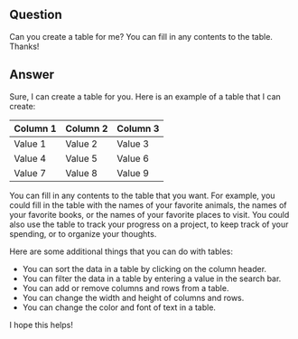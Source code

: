 ## Question

Can you create a table for me? You can fill in any contents to the table. Thanks!

## Answer

Sure, I can create a table for you. Here is an example of a table that I can create:

| Column 1 | Column 2 | Column 3 |
|---|---|---|
| Value 1 | Value 2 | Value 3 |
| Value 4 | Value 5 | Value 6 |
| Value 7 | Value 8 | Value 9 |

You can fill in any contents to the table that you want. For example, you could fill in the table with the names of your favorite animals, the names of your favorite books, or the names of your favorite places to visit. You could also use the table to track your progress on a project, to keep track of your spending, or to organize your thoughts.

Here are some additional things that you can do with tables:

- You can sort the data in a table by clicking on the column header.
- You can filter the data in a table by entering a value in the search bar.
- You can add or remove columns and rows from a table.
- You can change the width and height of columns and rows.
- You can change the color and font of text in a table.

I hope this helps!

